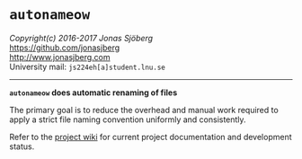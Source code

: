 `autonameow`
============
*Copyright(c) 2016-2017 Jonas Sjöberg*  
<https://github.com/jonasjberg>  
<http://www.jonasjberg.com>  
University mail: `js224eh[a]student.lnu.se`  

--------------------------------------------------------------------------------

__`autonameow` does automatic renaming of files__

The primary goal is to reduce the overhead and manual work required to
apply a strict file naming convention uniformly and consistently.



Refer to the [project wiki](https://github.com/1dv430/js224eh-project/wiki) for
current project documentation and development status.

